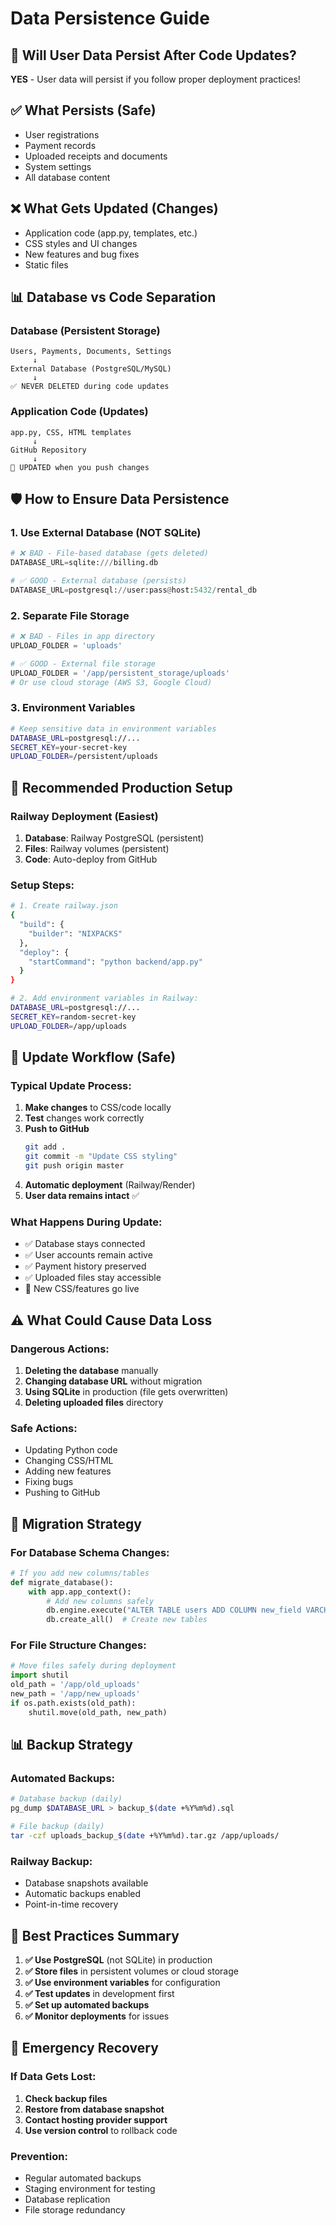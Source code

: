 # Data Persistence Guide

## 🔄 **Will User Data Persist After Code Updates?**

**YES** - User data will persist if you follow proper deployment practices!

## ✅ **What Persists (Safe)**
- User registrations
- Payment records
- Uploaded receipts and documents
- System settings
- All database content

## ❌ **What Gets Updated (Changes)**
- Application code (app.py, templates, etc.)
- CSS styles and UI changes
- New features and bug fixes
- Static files

## 📊 **Database vs Code Separation**

### **Database (Persistent Storage)**
```
Users, Payments, Documents, Settings
     ↓
External Database (PostgreSQL/MySQL)
     ↓
✅ NEVER DELETED during code updates
```

### **Application Code (Updates)**
```
app.py, CSS, HTML templates
     ↓
GitHub Repository
     ↓
🔄 UPDATED when you push changes
```

## 🛡️ **How to Ensure Data Persistence**

### **1. Use External Database (NOT SQLite)**
```python
# ❌ BAD - File-based database (gets deleted)
DATABASE_URL=sqlite:///billing.db

# ✅ GOOD - External database (persists)
DATABASE_URL=postgresql://user:pass@host:5432/rental_db
```

### **2. Separate File Storage**
```python
# ❌ BAD - Files in app directory
UPLOAD_FOLDER = 'uploads'

# ✅ GOOD - External file storage
UPLOAD_FOLDER = '/app/persistent_storage/uploads'
# Or use cloud storage (AWS S3, Google Cloud)
```

### **3. Environment Variables**
```bash
# Keep sensitive data in environment variables
DATABASE_URL=postgresql://...
SECRET_KEY=your-secret-key
UPLOAD_FOLDER=/persistent/uploads
```

## 🚀 **Recommended Production Setup**

### **Railway Deployment (Easiest)**
1. **Database**: Railway PostgreSQL (persistent)
2. **Files**: Railway volumes (persistent)
3. **Code**: Auto-deploy from GitHub

### **Setup Steps:**
```bash
# 1. Create railway.json
{
  "build": {
    "builder": "NIXPACKS"
  },
  "deploy": {
    "startCommand": "python backend/app.py"
  }
}

# 2. Add environment variables in Railway:
DATABASE_URL=postgresql://...
SECRET_KEY=random-secret-key
UPLOAD_FOLDER=/app/uploads
```

## 📝 **Update Workflow (Safe)**

### **Typical Update Process:**
1. **Make changes** to CSS/code locally
2. **Test** changes work correctly
3. **Push to GitHub**
   ```bash
   git add .
   git commit -m "Update CSS styling"
   git push origin master
   ```
4. **Automatic deployment** (Railway/Render)
5. **User data remains intact** ✅

### **What Happens During Update:**
- ✅ Database stays connected
- ✅ User accounts remain active
- ✅ Payment history preserved
- ✅ Uploaded files stay accessible
- 🔄 New CSS/features go live

## ⚠️ **What Could Cause Data Loss**

### **Dangerous Actions:**
1. **Deleting the database** manually
2. **Changing database URL** without migration
3. **Using SQLite** in production (file gets overwritten)
4. **Deleting uploaded files** directory

### **Safe Actions:**
- Updating Python code
- Changing CSS/HTML
- Adding new features
- Fixing bugs
- Pushing to GitHub

## 🔧 **Migration Strategy**

### **For Database Schema Changes:**
```python
# If you add new columns/tables
def migrate_database():
    with app.app_context():
        # Add new columns safely
        db.engine.execute("ALTER TABLE users ADD COLUMN new_field VARCHAR(255)")
        db.create_all()  # Create new tables
```

### **For File Structure Changes:**
```python
# Move files safely during deployment
import shutil
old_path = '/app/old_uploads'
new_path = '/app/new_uploads'
if os.path.exists(old_path):
    shutil.move(old_path, new_path)
```

## 📊 **Backup Strategy**

### **Automated Backups:**
```bash
# Database backup (daily)
pg_dump $DATABASE_URL > backup_$(date +%Y%m%d).sql

# File backup (daily)
tar -czf uploads_backup_$(date +%Y%m%d).tar.gz /app/uploads/
```

### **Railway Backup:**
- Database snapshots available
- Automatic backups enabled
- Point-in-time recovery

## 🎯 **Best Practices Summary**

1. **✅ Use PostgreSQL** (not SQLite) in production
2. **✅ Store files** in persistent volumes or cloud storage
3. **✅ Use environment variables** for configuration
4. **✅ Test updates** in development first
5. **✅ Set up automated backups**
6. **✅ Monitor deployments** for issues

## 🚨 **Emergency Recovery**

### **If Data Gets Lost:**
1. **Check backup files**
2. **Restore from database snapshot**
3. **Contact hosting provider support**
4. **Use version control** to rollback code

### **Prevention:**
- Regular automated backups
- Staging environment for testing
- Database replication
- File storage redundancy

